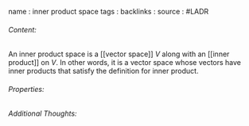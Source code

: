 name : inner product space
tags : 
backlinks : 
source : #LADR 

###### Content:
An inner product space is a [[vector space]] $V$ along with an [[inner product]] on $V$. In other words, it is a vector space whose vectors have inner products that satisfy the definition for inner product.

###### Properties:


###### Additional Thoughts:
